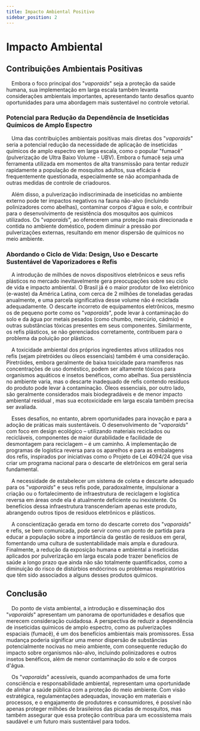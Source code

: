 ```yaml
---
title: Impacto Ambiental Positivo
sidebar_position: 2
---
```


# Impacto Ambiental

## Contribuições Ambientais Positivas

&emsp;Embora o foco principal dos "_vaporaids_" seja a proteção da saúde humana, sua implementação em larga escala também levanta considerações ambientais importantes, apresentando tanto desafios quanto oportunidades para uma abordagem mais sustentável no controle vetorial.

### Potencial para Redução da Dependência de Inseticidas Químicos de Amplo Espectro

&emsp;Uma das contribuições ambientais positivas mais diretas dos "_vaporaids_" seria a potencial redução da necessidade de aplicação de inseticidas químicos de amplo espectro em larga escala, como o popular "fumacê" (pulverização de Ultra Baixo Volume - UBV). Embora o fumacê seja uma ferramenta utilizada em momentos de alta transmissão para tentar reduzir rapidamente a população de mosquitos adultos, sua eficácia é frequentemente questionada, especialmente se não acompanhada de outras medidas de controle de criadouros. 

&emsp;Além disso, a pulverização indiscriminada de inseticidas no ambiente externo pode ter impactos negativos na fauna não-alvo (incluindo polinizadores como abelhas), contaminar corpos d'água e solo, e contribuir para o desenvolvimento de resistência dos mosquitos aos químicos utilizados. Os "_vaporaids_", ao oferecerem uma proteção mais direcionada e contida no ambiente doméstico, podem diminuir a pressão por pulverizações externas, resultando em menor dispersão de químicos no meio ambiente.   

### Abordando o Ciclo de Vida: Design, Uso e Descarte Sustentável de Vaporizadores e Refis

&emsp;A introdução de milhões de novos dispositivos eletrônicos e seus refis plásticos no mercado inevitavelmente gera preocupações sobre seu ciclo de vida e impacto ambiental. O Brasil já é o maior produtor de lixo eletrônico (e-waste) da América Latina, com cerca de 2 milhões de toneladas geradas anualmente, e uma parcela significativa desse volume não é reciclada adequadamente. O descarte incorreto de equipamentos eletrônicos, mesmo os de pequeno porte como os "_vaporaids_", pode levar à contaminação do solo e da água por metais pesados (como chumbo, mercúrio, cádmio) e outras substâncias tóxicas presentes em seus componentes. Similarmente, os refis plásticos, se não gerenciados corretamente, contribuem para o problema da poluição por plásticos.   

&emsp;A toxicidade ambiental dos próprios ingredientes ativos utilizados nos refis (sejam piretróides ou óleos essenciais) também é uma consideração. Piretróides, embora geralmente de baixa toxicidade para mamíferos nas concentrações de uso doméstico, podem ser altamente tóxicos para organismos aquáticos e insetos benéficos, como abelhas. Sua persistência no ambiente varia, mas o descarte inadequado de refis contendo resíduos do produto pode levar à contaminação. Óleos essenciais, por outro lado, são geralmente considerados mais biodegradáveis e de menor impacto ambiental residual , mas sua ecotoxicidade em larga escala também precisa ser avaliada.   

&emsp;Esses desafios, no entanto, abrem oportunidades para inovação e para a adoção de práticas mais sustentáveis. O desenvolvimento de "_vaporaids_" com foco em design ecológico – utilizando materiais reciclados ou recicláveis, componentes de maior durabilidade e facilidade de desmontagem para reciclagem – é um caminho. A implementação de programas de logística reversa para os aparelhos e para as embalagens dos refis, inspirados por iniciativas como o Projeto de Lei 4094/24 que visa criar um programa nacional para o descarte de eletrônicos em geral seria fundamental. 

&emsp;A necessidade de estabelecer um sistema de coleta e descarte adequado para os "_vaporaids_" e seus refis pode, paradoxalmente, impulsionar a criação ou o fortalecimento de infraestrutura de reciclagem e logística reversa em áreas onde ela é atualmente deficiente ou inexistente. Os benefícios dessa infraestrutura transcenderiam apenas este produto, abrangendo outros tipos de resíduos eletrônicos e plásticos. 

&emsp;A conscientização gerada em torno do descarte correto dos "_vaporaids_" e refis, se bem comunicada, pode servir como um ponto de partida para educar a população sobre a importância da gestão de resíduos em geral, fomentando uma cultura de sustentabilidade mais ampla e duradoura. Finalmente, a redução da exposição humana e ambiental a inseticidas aplicados por pulverização em larga escala pode trazer benefícios de saúde a longo prazo que ainda não são totalmente quantificados, como a diminuição do risco de distúrbios endócrinos ou problemas respiratórios que têm sido associados a alguns desses produtos químicos.

## Conclusão

&emsp;Do ponto de vista ambiental, a introdução e disseminação dos "_vaporaids_" apresentam um panorama de oportunidades e desafios que merecem consideração cuidadosa. A perspectiva de reduzir a dependência de inseticidas químicos de amplo espectro, como as pulverizações espaciais (fumacê), é um dos benefícios ambientais mais promissores. Essa mudança poderia significar uma menor dispersão de substâncias potencialmente nocivas no meio ambiente, com consequente redução do impacto sobre organismos não-alvo, incluindo polinizadores e outros insetos benéficos, além de menor contaminação do solo e de corpos d'água. 

&emsp;Os "_vaporaids_" acessíveis, quando acompanhados de uma forte consciência e responsabilidade ambiental, representam uma oportunidade de alinhar a saúde pública com a proteção do meio ambiente. Com visão estratégica, regulamentações adequadas, inovação em materiais e processos, e o engajamento de produtores e consumidores, é possível não apenas proteger milhões de brasileiros das picadas de mosquitos, mas também assegurar que essa proteção contribua para um ecossistema mais saudável e um futuro mais sustentável para todos.